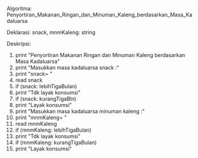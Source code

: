 Algoritma: Penyortiran_Makanan_Ringan_dan_Minuman_Kaleng_berdasarkan_Masa_Kadaluarsa

Deklarasi:
snack, mnmKaleng: string

Deskripsi:
1. print "Penyortiran Makanan Ringan dan Minuman Kaleng berdasarkan Masa Kadaluarsa"
2. print "Masukkan masa kadaluarsa snack :"
3. print "snack= "
4. read snack
5. if (snack: lebihTigaBulan)
6. print "Tdk layak konsumsi"
7. if (snack: kurangTigaBln)
8. print "Layak konsumsi"
9. print "Masukkan masa kadaluarsa minuman kaleng :"
10. print "mnmKaleng= "
11. read mnmKaleng
12. if (mnmKaleng: lebihTigaBulan)
13. print "Tdk layak konsumsi"
14. if (mnmKaleng: kurangTigaBulan)
15. print "Layak konsumsi"